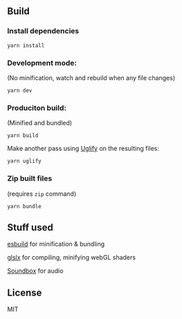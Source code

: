 ## Build

### Install dependencies
```
yarn install
```

### Development mode:
(No minification, watch and rebuild when any file changes)
```
yarn dev
```

### Produciton build:
(Minified and bundled)
```
yarn build
```
Make another pass using [Uglify](https://github.com/mishoo/UglifyJS) on the resulting files:
```
yarn uglify
```

### Zip built files
(requires `zip` command)
```
yarn bundle
```

## Stuff used

[esbuild](https://github.com/evanw/esbuild) for minification & bundling

[glslx](https://github.com/evanw/glslx) for compiling, minifying webGL shaders

[Soundbox](https://github.com/mbitsnbites/soundbox/) for audio

## License
MIT
